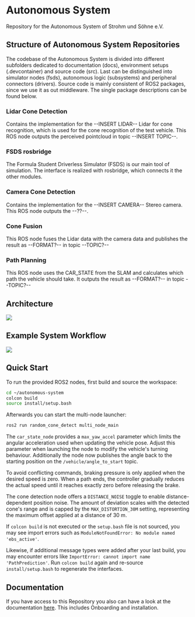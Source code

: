 # Autonomous System

Repository for the Autonomous System of Strohm und Söhne e.V.

## Structure of Autonomous System Repositories
The codebase of the Autonomous System is divided into different subfolders dedicated to documentation (docs), environment setups (.devcontainer) and source code (src). Last can be distinguished into simulator nodes (fsds), autonomous logic (subsystems) and peripheral connectors (drivers). Source code is mainly consistent of ROS2 packages, since we use it as out middleware. The single package descriptions can be found below.

### Lidar Cone Detection

Contains the implementation for the --INSERT LIDAR-- Lidar for cone recognition, which is used for the cone recognition of the test vehicle. This ROS node outputs the perceived pointcloud in topic --INSERT TOPIC--.

### FSDS rosbridge

The Formula Student Driverless Simulator (FSDS) is our main tool of simulation. The interface is realized with rosbridge, which connects it the other modules.

### Camera Cone Detection

Contains the implementation for the --INSERT CAMERA-- Stereo camera. This ROS node outputs the --??--.

### Cone Fusion

This ROS node fuses the Lidar data with the camera data and publishes the result as --FORMAT?-- in topic --TOPIC?--

### Path Planning

This ROS node uses the CAR_STATE from the SLAM and calculates which path the vehicle should take. It outputs the result as --FORMAT?-- in topic --TOPIC?--

## Architecture

![](.drawio/architecture.png)

## Example System Workflow

![](.drawio/system_workflow.png)

## Quick Start

To run the provided ROS2 nodes, first build and source the workspace:

```bash
cd ~/autonomous-system
colcon build
source install/setup.bash
```

Afterwards you can start the multi-node launcher:

```bash
ros2 run random_cone_detect multi_node_main
```

The `car_state_node` provides a `max_yaw_accel` parameter which limits the
angular acceleration used when updating the vehicle pose. Adjust this parameter
when launching the node to modify the vehicle's turning behaviour.
Additionally the node now publishes the angle back to the starting position on
the `/vehicle/angle_to_start` topic.

To avoid conflicting commands, braking pressure is only applied when the
desired speed is zero. When a path ends, the controller gradually reduces the
actual speed until it reaches exactly zero before releasing the brake.

The cone detection node offers a `DISTANCE_NOISE` toggle to enable
distance-dependent position noise. The amount of deviation scales with the
detected cone's range and is capped by the `MAX_DISTORTION_30M` setting,
representing the maximum offset applied at a distance of 30&nbsp;m.

If `colcon build` is not executed or the `setup.bash` file is not sourced, you
may see import errors such as ``ModuleNotFoundError: No module named
'ebs_active'``.

Likewise, if additional message types were added after your last build, you may
encounter errors like ``ImportError: cannot import name 'PathPrediction'``. Run
``colcon build`` again and re-source ``install/setup.bash`` to regenerate the
interfaces.

## Documentation

If you have access to this Repository you also can have a look at the documentation [here](strohm-und-soehne.gitlab.io/driverless/autonomous-system/). This includes Onboarding and installation.
